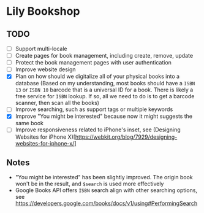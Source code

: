 # Lily Bookshop

## TODO

- [ ] Support multi-locale
- [ ] Create pages for book management, including create, remove, update
- [ ] Protect the book management pages with user authentication
- [ ] Improve website design
- [x] Plan on how should we digitalize all of your physical books into a database (Based on my understanding, most books should have a `ISBN 13` or `ISBN 10` barcode that is a universal ID for a book. There is likely a free service for `ISBN` lookup. If so, all we need to do is to get a barcode scanner, then scan all the books)
- [ ] Improve searching, such as support tags or multiple keywords
- [x] Improve "You might be interested" because now it might suggests the same book
- [ ] Improve responsiveness related to iPhone's inset, see (Designing Websites for iPhone X)[https://webkit.org/blog/7929/designing-websites-for-iphone-x/]

## Notes

- "You might be interested" has been slightly improved. The origin book won't be in the result, and `$search` is used more effectively
- Google Books API offers `ISBN` search align with other searching options, see https://developers.google.com/books/docs/v1/using#PerformingSearch
